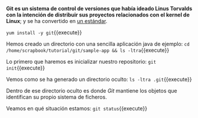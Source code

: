 **Git es un sistema de control de versiones que había ideado Linus Torvalds con la intención de distribuir sus proyectos relacionados con el kernel de Linux**; y se ha convertido en [un estándar](https://git-scm.com/).

`yum install -y git`{{execute}}

Hemos creado un directorio con una sencilla aplicación java de ejemplo: `cd /home/scrapbook/tutorial/git/sample-app && ls -ltra`{{execute}}

Lo primero que haremos es inicializar nuestro repositorio: `git init`{{execute}}

Vemos como se ha generado un directorio oculto: `ls -ltra .git`{{execute}}

Dentro de ese directorio oculto es donde _Git_ mantiene los objetos que identifican su propio sistema de ficheros.

Veamos en qué situación estamos: `git status`{{execute}}
